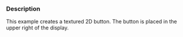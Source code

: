### Description
This example creates a textured 2D button. The button is placed in the upper right of the display.
